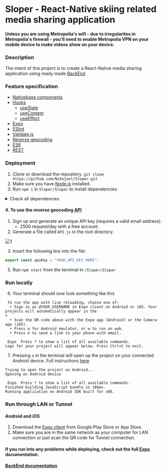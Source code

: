 # Sloper - React-Native skiing related media sharing application
#### Unless you are using Metropolia's wifi - due to irregularites in Metropolia's firewall - you'll need to enable Metropolia VPN on your mobile device to make videos show on your device.
### Description
The intent of this project is to create a React-Native media sharing application using ready made [BackEnd](http://media.mw.metropolia.fi/wbma/docs/)
### Feature specification
* [Nativebase components](https://docs.nativebase.io/Components.html#Components)
* [Hooks](https://reactjs.org/docs/hooks-reference.html)
    * [useState](https://reactjs.org/docs/hooks-state.html)
    * [useContext](https://reactjs.org/docs/hooks-reference.html#usecontext)
    * [useEffect](https://reactjs.org/docs/hooks-reference.html#useeffect)
* [Expo](https://expo.io/learn)
* [ESlint](https://eslint.org/)
* [Validate.js](http://validatejs.org/)
* [Reverse geocoding](https://opencagedata.com/)
* [ES6](http://es6-features.org/#Constants)
* [REST](https://en.wikipedia.org/wiki/Representational_state_transfer)
### Deployment
1. Clone or download the repository.
`git clone https://github.com/Nikojoel/Sloper.git`
2. Make sure you have [Node.js](https://nodejs.org/en/) installed.
3. Run `npm i` in `Sloper/Sloper` to install dependencies.

<details>
  <summary>Check all dependencies</summary>
 
- react-native-community/masked-view
- react-native-community/slider
- expo
    - av
    - constants
    - image-picker
    - permissions
 - link
 - validate.js
 - native-base
 - react-dom
 - react-native
    - elements
    - exif
    - gesture-handler
    - maps
    - reanimated
    - safe-area-context
    - screens
    - star-rating
    - web
 - react-navigation
    - stack
    - tabs
</details>

#### 4. To use the reverse geocoding [API](https://opencagedata.com/api)
1. Sign up and generate an unique API key (requires a valid email address).
   - 2500 request/day with a free account.
2. Generate a file called `API.js` in the root directory.

![1](https://user-images.githubusercontent.com/45162563/76014211-e5ab7500-5f21-11ea-8657-1a8dd53b243a.png)

3. Insert the following line into the file:
```JavaScript
export const apiKey = "YOUR_API_KEY_HERE";
```
5. Run `npm start` from the terminal in `/Sloper/Sloper`

### Run locally

6. Your terminal should now look something like this

```
 To run the app with live reloading, choose one of:
  • Sign in as @YOUR_USERNAME in Expo client on Android or iOS. Your projects will automatically appear in the
>
  • Scan the QR code above with the Expo app (Android) or the Camera app (iOS).
  • Press a for Android emulator, or w to run on web.
  • Press e to send a link to your phone with email.

 Expo  Press ? to show a list of all available commands.
Logs for your project will appear below. Press Ctrl+C to exit.
```

7. Pressing `a` in the terminal will open up the project on your connected Android device. Full instructions [here](https://developer.android.com/training/basics/firstapp/running-app)
```
Trying to open the project on Android...
Opening on Android device

 Expo  Press ? to show a list of all available commands.
Finished building JavaScript bundle in 186ms.
Running application on Android SDK built for x86.
```

### Run through LAN or Tunnel
#### Android and iOS
1. Download the [Expo client](https://expo.io/tools) from Google Play Store or App Store.
2. Make sure you are in the same network as your computer for LAN connection or just scan the QR code for Tunnel connection.
#### If you run into any problems while deploying, check out the full [Expo](https://expo.io/learn) documentation.
#### [BackEnd documentation](http://media.mw.metropolia.fi/wbma/docs/)
